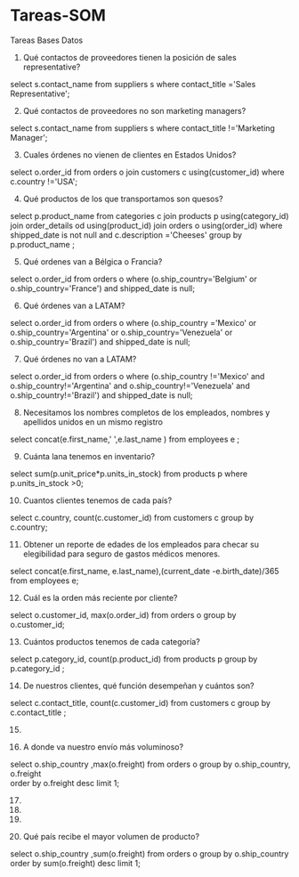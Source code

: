 # Tareas-SOM
Tareas Bases Datos

1) Qué contactos de proveedores tienen la posición de sales representative?

select s.contact_name from suppliers s where contact_title ='Sales Representative';

2) Qué contactos de proveedores no son marketing managers?

select s.contact_name 
from suppliers s 
where contact_title !='Marketing Manager';

3) Cuales órdenes no vienen de clientes en Estados Unidos?

select o.order_id
from orders o join customers c using(customer_id)
where c.country !='USA';

4) Qué productos de los que transportamos son quesos?

select p.product_name 
from categories c join products p using(category_id)
join order_details od using(product_id)
join orders o using(order_id)
where shipped_date is not null and c.description ='Cheeses'
group by p.product_name ;

5) Qué ordenes van a Bélgica o Francia?

select o.order_id 
from orders o 
where (o.ship_country='Belgium' or o.ship_country='France') and shipped_date is null;

6) Qué órdenes van a LATAM?

select o.order_id 
from orders o 
where (o.ship_country ='Mexico' or o.ship_country='Argentina' or o.ship_country='Venezuela' or o.ship_country='Brazil') and shipped_date is  null;

7) Qué órdenes no van a LATAM?

select o.order_id 
from orders o 
where (o.ship_country !='Mexico' and o.ship_country!='Argentina' and o.ship_country!='Venezuela' and o.ship_country!='Brazil') and shipped_date is null;

8) Necesitamos los nombres completos de los empleados, nombres y apellidos unidos en un mismo registro

select concat(e.first_name,' ',e.last_name ) 
from employees e ;

9) Cuánta lana tenemos en inventario?

select sum(p.unit_price*p.units_in_stock)
from products p 
where p.units_in_stock >0;

10) Cuantos clientes tenemos de cada país?

select  c.country, count(c.customer_id) 
from customers c
group by c.country;

11) Obtener un reporte de edades de los empleados para checar su elegibilidad para seguro de gastos médicos menores.

select concat(e.first_name, e.last_name),(current_date -e.birth_date)/365 
from employees e;

12) Cuál es la orden más reciente por cliente?

select o.customer_id, max(o.order_id)
from orders o 
group by o.customer_id;

13) Cuántos productos tenemos de cada categoría?

select p.category_id, count(p.product_id)
from products p
group by p.category_id ;

14) De nuestros clientes, qué función desempeñan y cuántos son?

select c.contact_title, count(c.customer_id)
from customers c 
group by c.contact_title ;


15) 





16) A donde va nuestro envío más voluminoso?

select o.ship_country ,max(o.freight) 
from orders o
group by o.ship_country, o.freight  
order by o.freight desc
limit 1;



17)



18)



19)





20) Qué país recibe el mayor volumen de producto?

select o.ship_country ,sum(o.freight) 
from orders o
group by o.ship_country
order by sum(o.freight) desc
limit 1;

